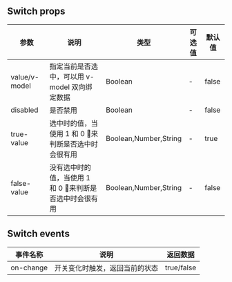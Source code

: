 ## Switch props

| 参数 | 说明 | 类型 | 可选值 | 默认值 |
| - | - | - | - | - |
| value/v-model | 指定当前是否选中，可以用 v-model 双向绑定数据 | Boolean | - | false |
| disabled | 是否禁用 | Boolean | - | false |
| true-value | 选中时的值，当使用 1 和 0 来判断是否选中时会很有用 | Boolean,Number,String | - | true |
| false-value | 没有选中时的值，当使用 1 和 0 来判断是否选中时会很有用 | Boolean,Number,String | - | false |

## Switch events

| 事件名称 | 说明 | 返回数据 |
| - | - | - |
| on-change | 开关变化时触发，返回当前的状态 | true/false |
